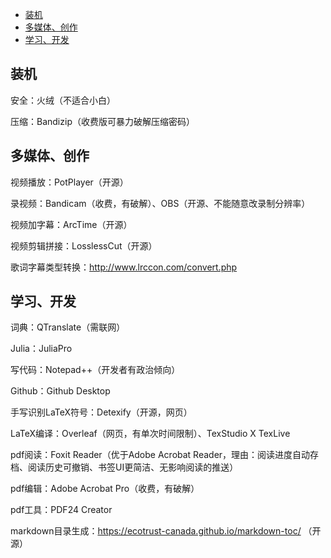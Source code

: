 - [装机](#--)
- [多媒体、创作](#------)
- [学习、开发](#-----)

## 装机
安全：火绒（不适合小白）

压缩：Bandizip（收费版可暴力破解压缩密码）

## 多媒体、创作
视频播放：PotPlayer（开源）

录视频：Bandicam（收费，有破解）、OBS（开源、不能随意改录制分辨率）

视频加字幕：ArcTime（开源）

视频剪辑拼接：LosslessCut（开源）

歌词字幕类型转换：http://www.lrccon.com/convert.php

## 学习、开发
词典：QTranslate（需联网）

Julia：JuliaPro

写代码：Notepad++（开发者有政治倾向）

Github：Github Desktop

手写识别LaTeX符号：Detexify（开源，网页）

LaTeX编译：Overleaf（网页，有单次时间限制）、TexStudio X TexLive

pdf阅读：Foxit Reader（优于Adobe Acrobat Reader，理由：阅读进度自动存档、阅读历史可撤销、书签UI更简洁、无影响阅读的推送）

pdf编辑：Adobe Acrobat Pro（收费，有破解）

pdf工具：PDF24 Creator

markdown目录生成：https://ecotrust-canada.github.io/markdown-toc/ （开源）
